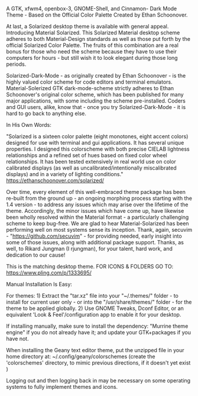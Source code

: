 A GTK, xfwm4, openbox-3, GNOME-Shell, and Cinnamon- Dark Mode Theme - Based on the Official Color Palette Created by Ethan Schoonover.

At last, a Solarized desktop theme is available with general appeal. Introducing Material Solarized. This Solarized Material desktop scheme adheres to both Material-Design standards as well as those put forth by the official Solarized Color Palette. The fruits of this combination are a real bonus for those who need the scheme because they have to use their computers for hours - but still wish it to look elegant during those long periods.

Solarized-Dark-Mode - as originally created by Ethan Schoonover - is the highly valued color scheme for code editors and terminal emulators. Material-Solerized GTK dark-mode-scheme strictly adheres to Ethan Schoonover's original color scheme, which has been published for many major applications, with some including the scheme pre-installed. Coders and GUI users, alike, know that - once you try Solarized-Dark-Mode - it is hard to go back to anything else.

In His Own Words:

"Solarized is a sixteen color palette (eight monotones, eight accent colors) designed for use with terminal and gui applications. It has several unique properties. I designed this colorscheme with both precise CIELAB lightness relationships and a refined set of hues based on fixed color wheel relationships. It has been tested extensively in real world use on color calibrated displays (as well as uncalibrated/intentionally miscalibrated displays) and in a variety of lighting conditions." https://ethanschoonover.com/solarized/

Over time, every element of this well-embraced theme package has been re-built from the ground up - an ongoing morphing process starting with the 1.4 version - to address any issues which may arise over the lifetime of the theme. Accordingly, the minor issues which have come up, have likewise been wholly resolved within the Material format - a particularly challenging scheme to keep bug-free. We are glad to hear Material-Solarized has been performing well on most systems sense its inception. Thank, again, secuvim - "https://github.com/secuvim" - for providing needed, early insight into some of those issues, along with additional package support. Thanks, as well, to Rikard Jungman (I rjungman), for your talent, hard work, and dedication to our cause!


This is the matching desktop theme.
FOR ICONS & FOLDERS GO TO: https://www.pling.com/p/1333695/


Manual Installation Is Easy:

For themes: 1) Extract the "tar.xz" file into your "~/.themes/" folder - to install for current user only - or into the "/usr/share/themes/" folder - for the theme to be applied globally. 2) Use GNOME Tweaks, Dconf Editor, or an equivalent 'Look & Feel'/configuration app to enable it for your desktop.

If installing manually, make sure to install the dependency: "Murrine theme engine" if you do not already have it; and update your GTK+packages if you have not.

When installing the Geany text editor theme, put the unzipped file in your home directory at: ~/.config/geany/colorschemes (create the 'colorschemes' directory, to mimic previous directions, if it doesn't yet exist )

Logging out and then logging back in may be necessary on some operating systems to fully implement themes and icons.
